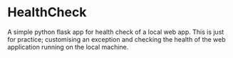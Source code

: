 # HealthCheck

A simple python flask app for health check of a local web app.
This is just for practice; customising an exception and checking the health of the web application running on the local machine.
